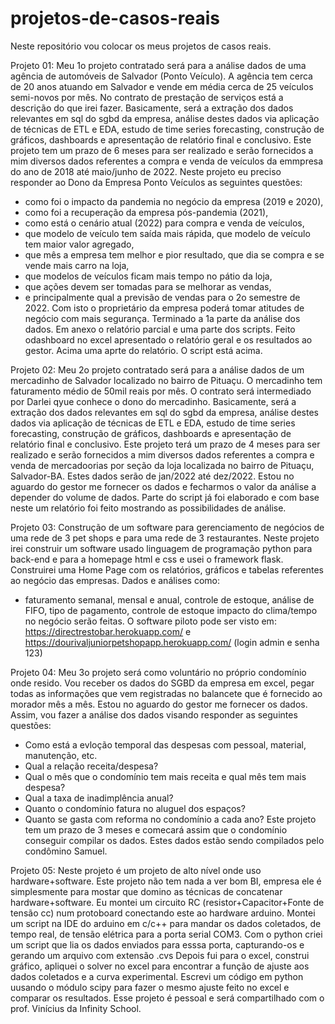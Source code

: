 # projetos-de-casos-reais
Neste repositório vou colocar os meus projetos de casos reais.

Projeto 01:
Meu 1o projeto contratado será para a análise dados de uma agência de automóveis de Salvador (Ponto Veículo).
A agência tem cerca de 20 anos atuando em Salvador e vende em média cerca de 25 veículos semi-novos por mês.
No contrato de prestação de serviços está a descrição do que irei fazer. 
Basicamente, será a extração dos dados relevantes em sql do sgbd da empresa, análise destes dados via aplicação de técnicas de ETL e EDA, 
estudo de time series forecasting, construção de gráficos, dashboards e apresentação de relatório final e conclusivo.
Este projeto tem um prazo de 6 meses para ser realizado e serão fornecidos a mim diversos dados referentes a compra e venda de 
veículos da emmpresa do ano de 2018 até maio/junho de 2022. 
Neste projeto eu preciso responder ao Dono da Empresa Ponto Veículos as seguintes questões: 
- como foi o impacto da pandemia no negócio da empresa (2019 e 2020), 
- como foi a recuperação da empresa pós-pandemia (2021), 
- como está o cenário atual (2022) para compra e venda de veículos, 
- que modelo de veículo tem saída mais rápida, que modelo de veículo tem maior valor agregado, 
- que mês a empresa tem melhor e pior resultado, que dia se compra e se vende mais carro na loja, 
- que modelos de veículos ficam mais tempo no pátio da loja, 
- que ações devem ser tomadas para se melhorar as vendas, 
- e principalmente qual a previsão de vendas para o 2o semestre de 2022.
Com isto o proprietário da empresa poderá tomar atitudes de negócio com mais segurança.
Terminado a 1a parte da análise dos dados. Em anexo o relatório parcial e uma parte dos scripts.
Feito odashboard no excel apresentado o relatório geral e os resultados ao gestor.
Acima uma aprte do relatório. O script está acima. 

Projeto 02:
Meu 2o projeto contratado será para a análise dados de um mercadinho de Salvador localizado no bairro de Pituaçu.
O mercadinho tem faturamento médio de 50mil reais por mês.
O contrato será intermediado por Darlei qyue conhece o dono do mercadinho.
Basicamente, será a extração dos dados relevantes em sql do sgbd da empresa, análise destes dados via aplicação de técnicas de ETL e EDA, 
estudo de time series forecasting, construção de gráficos, dashboards e apresentação de relatório final e conclusivo.
Este projeto terá um prazo de 4 meses para ser realizado e serão fornecidos a mim diversos dados referentes a compra e venda de 
mercadoorias por seção da loja localizada no bairro de Pituaçu, Salvador-BA. Estes dados serão de jan/2022 até dez/2022. Estou no aguardo do gestor me fornecer os dados e fecharmos o valor da análise a depender do volume de dados. Parte do script já foi elaborado e com base neste um relatório foi feito mostrando as possibilidades de análise.

Projeto 03: Construção de um software para gerenciamento de negócios de uma rede de 3 pet shops e para uma rede de 3 restaurantes. Neste projeto irei construir um software usado linguagem de programação python para back-end e para a homepage html e css e usei o framework flask. 
Construirei uma Home Page com os relatórios, gráficos e tabelas referentes ao negócio das empresas. 
Dados e análises como:
- faturamento semanal, mensal e anual, controle de estoque, análise de FIFO, tipo de pagamento, controle de estoque impacto do clima/tempo no negócio serão feitas.
O software piloto pode ser visto em: https://directrestobar.herokuapp.com/ e https://dourivaljuniorpetshopapp.herokuapp.com/ (login admin e senha 123)

Projeto 04:
Meu 3o projeto será como voluntário no próprio condomínio onde resido. Vou receber os dados do SGBD da empresa em excel, pegar todas as informações que 
vem registradas no balancete que é fornecido ao morador mês a mês. Estou no aguardo do gestor me fornecer os dados. Assim, vou fazer a análise dos dados visando responder as seguintes questões:
- Como está a evloção temporal das despesas com pessoal, material, manutenção, etc.
- Qual a relação receita/despesa?
- Qual o mês que o condomínio tem mais receita e qual mês tem mais despesa?
- Qual a taxa de inadimplência anual?
- Quanto o condomínio fatura no aluguel dos espaços?
- Quanto se gasta com reforma no condomínio a cada ano?
Este projeto tem um prazo de 3 meses e comecará assim que o condomínio conseguir compilar os dados. Estes dados estão sendo compilados pelo condômino Samuel.

Projeto 05:
Neste projeto é um projeto de alto nível onde uso hardware+software. Este projeto não tem nada a ver bom BI, empresa ele é simplesmente para mostar que domino as técnicas de concatenar hardware+software. Eu montei um circuito RC (resistor+Capacitor+Fonte de tensão cc) num protoboard conectando este ao hardware arduino. Montei um script na IDE do arduino em c/c++ para mandar os dados coletados, de tempo real, de tensão elétrica para a porta serial COM3. Com o python criei um script que lia os dados enviados para esssa porta, capturando-os e gerando um arquivo com extensão .cvs
Depois fui para o excel, construi gráfico, apliquei o solver no excel para encontrar a função de ajuste aos dados coletados e a curva experimental.
Escrevi um código em python uusando o módulo scipy para fazer o mesmo ajuste feito no excel e comparar os resultados.
Esse projeto é pessoal e será compartilhado com o prof. Vinícius da Infinity School.


